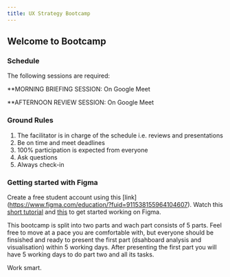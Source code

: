 ```yaml
---
title: UX Strategy Bootcamp
---
```


## **Welcome to Bootcamp**

### Schedule

The following sessions are required:

**MORNING BRIEFING SESSION: On Google Meet

**AFTERNOON REVIEW SESSION: On Google Meet

### Ground Rules

1. The facilitator is in charge of the schedule i.e. reviews and presentations
2. Be on time and meet deadlines
3. 100% participation is expected from everyone
4. Ask questions
5. Always check-in

### Getting started with Figma

Create a free student account using this [link] (https://www.figma.com/education/?fuid=911538155964104607).
Watch this [short tutorial](https://www.youtube.com/watch?v=WhlNnf1711M) and [this](https://www.youtube.com/watch?v=jk1T0CdLxwU&t=186s) to get started working on Figma.
 
This bootcamp is split into two parts and wach part consists of 5 parts. Feel free to move at a pace you are comfortable with, but everyone should be finsished and ready to present the first part (dsahboard analysis and visualisation) within 5 working days. After presenting the first part you will have 5 working days to do part two and all its tasks. 

Work smart.



